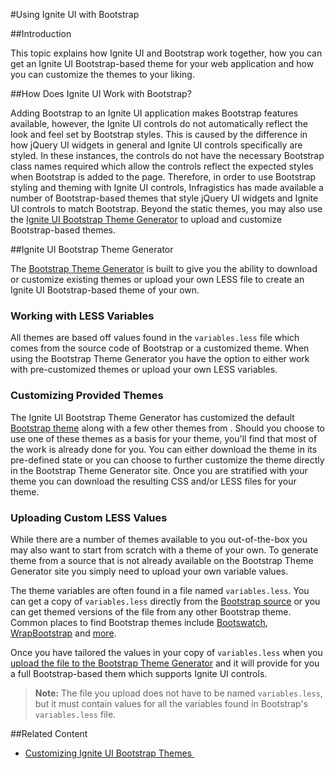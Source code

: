 ﻿<!--
|metadata|
{
    "fileName": "using-ignite-ui-with-bootstrap",
    "controlName": [],
    "tags": ["Styling"]
}
|metadata|
-->
#Using Ignite UI with Bootstrap

##Introduction


This topic explains how Ignite UI and Bootstrap work together, how you can get an Ignite UI Bootstrap-based theme for your web application and how you can customize the themes to your liking.

##How Does Ignite UI Work with Bootstrap?


Adding Bootstrap to an Ignite UI application makes Bootstrap features available, however, the Ignite UI controls do not automatically reflect the look and feel set by Bootstrap styles. This is caused by the difference in how jQuery UI widgets in general and Ignite UI controls specifically are styled. In these instances, the controls do not have the necessary Bootstrap class names required which allow the controls reflect the expected styles when Bootstrap is added to the page. Therefore, in order to use Bootstrap styling and theming with Ignite UI controls, Infragistics has made available a number of Bootstrap-based themes that style jQuery UI widgets and Ignite UI controls to match Bootstrap. Beyond the static themes, you may also use the [Ignite UI Bootstrap Theme Generator](%%NewSamplesUrl%%/bootstrap-theme-generator) to upload and customize Bootstrap-based themes.

##Ignite UI Bootstrap Theme Generator


The [Bootstrap Theme Generator](%%NewSamplesUrl%%/bootstrap-theme-generator) is built to give you the ability to download or customize existing themes or upload your own LESS file to create an Ignite UI Bootstrap-based theme of your own.

### Working with LESS Variables

All themes are based off values found in the `variables.less` file which comes from the source code of Bootstrap or a customized theme. When using the Bootstrap Theme Generator you have the option to either work with pre-customized themes or upload your own LESS variables.

### Customizing Provided Themes

The Ignite UI Bootstrap Theme Generator has customized the default [Bootstrap theme](%%NewSamplesUrl%%/bootstrap-theme-generator/default) along with a few other themes from . Should you choose to use one of these themes as a basis for your theme, you'll find that most of the work is already done for you. You can either download the theme in its pre-defined state or you can choose to further customize the theme directly in the Bootstrap Theme Generator site. Once you are stratified with your theme you can download the resulting CSS and/or LESS files for your theme.

### Uploading Custom LESS Values

While there are a number of themes available to you out-of-the-box you may also want to start from scratch with a theme of your own. To generate theme from a source that is not already available on the Bootstrap Theme Generator site you simply need to upload your own variable values.

The theme variables are often found in a file named `variables.less`. You can get a copy of `variables.less` directly from the [Bootstrap source](https://github.com/twbs/bootstrap) or you can get themed versions of the file from any other Bootstrap theme. Common places to find Bootstrap themes include [Bootswatch](http://bootswatch.com/), [WrapBootstrap](https://wrapbootstrap.com/) and [more](https://www.google.com/search?q=bootstrap%20themes).

Once you have tailored the values in your copy of `variables.less` when you [upload the file to the Bootstrap Theme Generator](%%NewSamplesUrl%%/bootstrap-theme-generator/Theme/Upload) and it will provide for you a full Bootstrap-based them which supports Ignite UI controls.

>**Note:** The file you upload does not have to be named `variables.less`, but it must contain values for all the variables found in Bootstrap's `variables.less` file.

##Related Content


-   [Customizing Ignite UI Bootstrap Themes ](Customizing-Ignite-UI-Bootstrap-Themes.html)

                    
